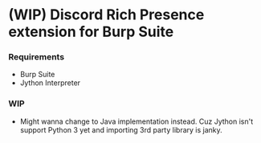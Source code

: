 # (WIP) Discord Rich Presence extension for Burp Suite

### Requirements
* Burp Suite 
* Jython Interpreter

### WIP
* Might wanna change to Java implementation instead. Cuz Jython isn't support Python 3 yet and importing 3rd party library is janky.
